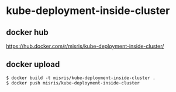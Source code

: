 # kube-deployment-inside-cluster

## docker hub
https://hub.docker.com/r/misris/kube-deployment-inside-cluster/

## docker upload
```
$ docker build -t misris/kube-deployment-inside-cluster .
$ docker push misris/kube-deployment-inside-cluster
```
